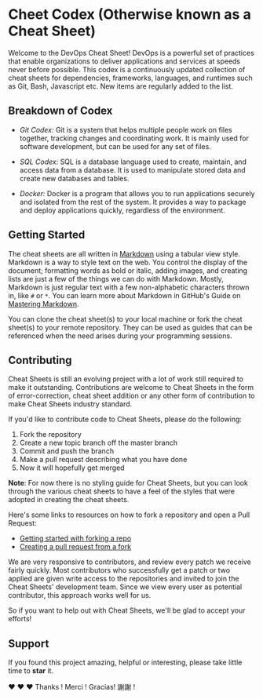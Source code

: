 # Cheet Codex (Otherwise known as a Cheat Sheet)

Welcome to the DevOps Cheat Sheet! DevOps is a powerful set of practices that enable organizations to deliver applications and services at speeds never before possible. This codex is a continuously updated collection of cheat sheets for dependencies, frameworks, languages, and runtimes such as Git, Bash, Javascript etc. New items are regularly added to the list.

## Breakdown of Codex
* <em>Git Codex:</em>
Git is a system that helps multiple people work on files together, tracking changes and coordinating work. It is mainly used for software development, but can be used for any set of files.

* <em>SQL Codex:</em>
SQL is a database language used to create, maintain, and access data from a database. It is used to manipulate stored data and create new databases and tables.

* <em>Docker:</em>
Docker is a program that allows you to run applications securely and isolated from the rest of the system. It provides a way to package and deploy applications quickly, regardless of the environment.


## Getting Started
The cheat sheets are all written in [Markdown](https://en.wikipedia.org/wiki/Markdown) using a tabular view style. Markdown is a way to style text on the web. You control the display of the document; formatting words as bold or italic, adding images, and creating lists are just a few of the things we can do with Markdown. Mostly, Markdown is just regular text with a few non-alphabetic characters thrown in, like `#` or `*`. You can learn more about Markdown in GitHub's Guide on [Mastering Markdown](https://guides.github.com/features/mastering-markdown/).

You can clone the cheat sheet(s) to your local machine or fork the cheat sheet(s) to your remote repository. They can be used as guides that can be referenced when the need arises during your programming sessions.

## Contributing
Cheat Sheets is still an evolving project with a lot of work still required to make it outstanding. Contributions are welcome to Cheat Sheets in the form of error-correction, cheat sheet addition or any other form of contribution to make Cheat Sheets industry standard.

If you'd like to contribute code to Cheat Sheets, please do the following:


1. Fork the repository
2. Create a new topic branch off the master branch
3. Commit and push the branch
4. Make a pull request describing what you have done
5. Now it will hopefully get merged

**Note**: For now there is no styling guide for Cheat Sheets, but you can look through the various cheat sheets to have a feel of the styles that were adopted in creating the cheat sheets.

Here's some links to resources on how to fork a repository and open a Pull Request:

- [Getting started with forking a repo](https://help.github.com/en/github/getting-started-with-github/fork-a-repo)  
- [Creating a pull request from a fork](https://help.github.com/en/github/collaborating-with-issues-and-pull-requests/creating-a-pull-request-from-a-fork)

We are very responsive to contributors, and review every patch we receive fairly quickly. Most contributors who successfully get a patch or two applied are given write access to the repositories and invited to join the Cheat Sheets' development team. Since we view every user as potential contributor, this approach works well for us.

So if you want to help out with Cheat Sheets, we'll be glad to accept your efforts!

## Support
If you found this project amazing, helpful or interesting, please take little time to **star** it.

❤️ ❤️ ❤️ Thanks ! Merci ! Gracias! 謝謝 !